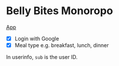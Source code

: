 # Belly Bites Monoropo

[App](https://belly-bites-pkyyp.ondigitalocean.app/)

- [x] Login with Google
- [x] Meal type e.g. breakfast, lunch, dinner

In userinfo, `sub` is the user ID.
